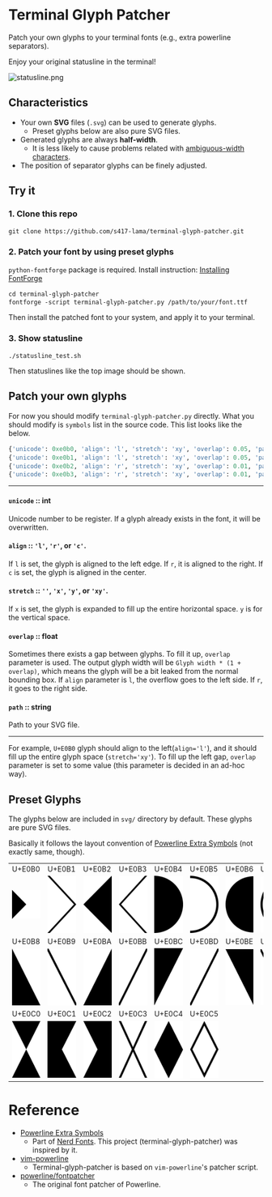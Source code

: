 # Terminal Glyph Patcher
Patch your own glyphs to your terminal fonts (e.g., extra powerline separators).

Enjoy your original statusline in the terminal!

![statusline.png](https://raw.githubusercontent.com/wiki/s417-lama/terminal-glyph-patcher/images/statusline.png)

## Characteristics

- Your own **SVG** files (`.svg`) can be used to generate glyphs.
    - Preset glyphs below are also pure SVG files.
- Generated glyphs are always **half-width**.
    - It is less likely to cause problems related with [ambiguous-width characters](http://www.unicode.org/reports/tr11/tr11-36.html).
- The position of separator glyphs can be finely adjusted.

## Try it

### 1. Clone this repo

```
git clone https://github.com/s417-lama/terminal-glyph-patcher.git
```

### 2. Patch your font by using preset glyphs

`python-fontforge` package is required. Install instruction: [Installing FontForge](http://designwithfontforge.com/en-US/Installing_Fontforge.html)
```
cd terminal-glyph-patcher
fontforge -script terminal-glyph-patcher.py /path/to/your/font.ttf
```
Then install the patched font to your system, and apply it to your terminal.

### 3. Show statusline

```
./statusline_test.sh
```
Then statuslines like the top image should be shown.

## Patch your own glyphs

For now you should modify `terminal-glyph-patcher.py` directly.
What you should modify is `symbols` list in the source code.
This list looks like the below.

```python
{'unicode': 0xe0b0, 'align': 'l', 'stretch': 'xy', 'overlap': 0.05, 'path': 'svg/arrow_right.svg'     },
{'unicode': 0xe0b1, 'align': 'l', 'stretch': 'xy', 'overlap': 0.05, 'path': 'svg/arrow_right_thin.svg'},
{'unicode': 0xe0b2, 'align': 'r', 'stretch': 'xy', 'overlap': 0.01, 'path': 'svg/arrow_left.svg'      },
{'unicode': 0xe0b3, 'align': 'r', 'stretch': 'xy', 'overlap': 0.01, 'path': 'svg/arrow_left_thin.svg' },
```

------------------------------

#### `unicode` :: int
Unicode number to be register. If a glyph already exists in the font, it will be overwritten.

#### `align` :: `'l'`, `'r'`, or `'c'`.
If `l` is set, the glyph is aligned to the left edge. If `r`, it is aligned to the right.
If `c` is set, the glyph is aligned in the center.

#### `stretch` :: `''`, `'x'`, `'y'`, or `'xy'`.
If `x` is set, the glyph is expanded to fill up the entire horizontal space. `y` is for the vertical space.

#### `overlap` :: float
Sometimes there exists a gap between glyphs. To fill it up, `overlap` parameter is used.
The output glyph width will be `Glyph width * (1 + overlap)`, which means the glyph will be a bit leaked from the normal bounding box.
If `align` parameter is `l`, the overflow goes to the left side. If `r`, it goes to the right side.

#### `path` :: string
Path to your SVG file.

------------------------------

For example, `U+E0B0` glyph should align to the left(`align='l'`), and it should fill up the entire glyph space (`stretch='xy'`).
To fill up the left gap, `overlap` parameter is set to some value (this parameter is decided in an ad-hoc way).

## Preset Glyphs

The glyphs below are included in `svg/` directory by default.
These glyphs are pure SVG files.

Basically it follows the layout convention of [Powerline Extra Symbols](https://github.com/ryanoasis/powerline-extra-symbols) (not exactly same, though).

|        |        |        |        |        |        |        |        |
| ------ | ------ | ------ | ------ | ------ | ------ | ------ | ------ |
| U+E0B0 | U+E0B1 | U+E0B2 | U+E0B3 | U+E0B4 | U+E0B5 | U+E0B6 | U+E0B7 |
| ![U+E0B0](https://raw.githubusercontent.com/s417-lama/terminal-glyph-patcher/master/svg/arrow_right.svg?sanitize=true) | ![U+E0B1](https://raw.githubusercontent.com/s417-lama/terminal-glyph-patcher/master/svg/arrow_right_thin.svg?sanitize=true) | ![U+E0B2](https://raw.githubusercontent.com/s417-lama/terminal-glyph-patcher/master/svg/arrow_left.svg?sanitize=true) | ![U+E0B3](https://raw.githubusercontent.com/s417-lama/terminal-glyph-patcher/master/svg/arrow_left_thin.svg?sanitize=true) | ![U+E0B4](https://raw.githubusercontent.com/s417-lama/terminal-glyph-patcher/master/svg/circle_right.svg?sanitize=true) | ![U+E0B5](https://raw.githubusercontent.com/s417-lama/terminal-glyph-patcher/master/svg/circle_right_thin.svg?sanitize=true) | ![U+E0B6](https://raw.githubusercontent.com/s417-lama/terminal-glyph-patcher/master/svg/circle_left.svg?sanitize=true) | ![U+E0B7](https://raw.githubusercontent.com/s417-lama/terminal-glyph-patcher/master/svg/circle_left_thin.svg?sanitize=true) |
| U+E0B8 | U+E0B9 | U+E0BA | U+E0BB | U+E0BC | U+E0BD | U+E0BE | U+E0BF |
| ![U+E0B8](https://raw.githubusercontent.com/s417-lama/terminal-glyph-patcher/master/svg/slant_left_bottom.svg?sanitize=true) | ![U+E0B9](https://raw.githubusercontent.com/s417-lama/terminal-glyph-patcher/master/svg/slant_left_bottom_thin.svg?sanitize=true) | ![U+E0BA](https://raw.githubusercontent.com/s417-lama/terminal-glyph-patcher/master/svg/slant_right_bottom.svg?sanitize=true) | ![U+E0BB](https://raw.githubusercontent.com/s417-lama/terminal-glyph-patcher/master/svg/slant_right_bottom_thin.svg?sanitize=true) | ![U+E0BC](https://raw.githubusercontent.com/s417-lama/terminal-glyph-patcher/master/svg/slant_left_top.svg?sanitize=true) | ![U+E0BD](https://raw.githubusercontent.com/s417-lama/terminal-glyph-patcher/master/svg/slant_left_top_thin.svg?sanitize=true) | ![U+E0BE](https://raw.githubusercontent.com/s417-lama/terminal-glyph-patcher/master/svg/slant_right_top.svg?sanitize=true) | ![U+E0BF](https://raw.githubusercontent.com/s417-lama/terminal-glyph-patcher/master/svg/slant_right_top_thin.svg?sanitize=true) |
| U+E0C0 | U+E0C1 | U+E0C2 | U+E0C3 | U+E0C4 | U+E0C5 | | |
| ![U+E0C0](https://raw.githubusercontent.com/s417-lama/terminal-glyph-patcher/master/svg/cross.svg?sanitize=true) | ![U+E0C1](https://raw.githubusercontent.com/s417-lama/terminal-glyph-patcher/master/svg/cross_left.svg?sanitize=true) | ![U+E0C2](https://raw.githubusercontent.com/s417-lama/terminal-glyph-patcher/master/svg/cross_right.svg?sanitize=true) | ![U+E0C3](https://raw.githubusercontent.com/s417-lama/terminal-glyph-patcher/master/svg/cross_thin.svg?sanitize=true) | ![U+E0C4](https://raw.githubusercontent.com/s417-lama/terminal-glyph-patcher/master/svg/diamond.svg?sanitize=true) | ![U+E0C5](https://raw.githubusercontent.com/s417-lama/terminal-glyph-patcher/master/svg/diamond_thin.svg?sanitize=true) | | |

# Reference

- [Powerline Extra Symbols](https://github.com/ryanoasis/powerline-extra-symbols)
    - Part of [Nerd Fonts](https://github.com/ryanoasis/nerd-fonts). This project (terminal-glyph-patcher) was inspired by it.
- [vim-powerline](https://github.com/Lokaltog/vim-powerline)
    - Terminal-glyph-patcher is based on `vim-powerline`'s patcher script.
- [powerline/fontpatcher](https://github.com/powerline/fontpatcher)
    - The original font patcher of Powerline.
